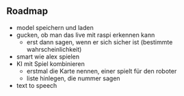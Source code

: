 
## Roadmap

 - model speichern und laden
 - gucken, ob man das live mit raspi erkennen kann
   - erst dann sagen, wenn er sich sicher ist (bestimmte wahrscheinlichkeit)
 - smart wie alex spielen
 - KI mit Spiel kombinieren
   - erstmal die Karte nennen, einer spielt für den roboter
   - liste hinlegen, die nummer sagen
 - text to speech

